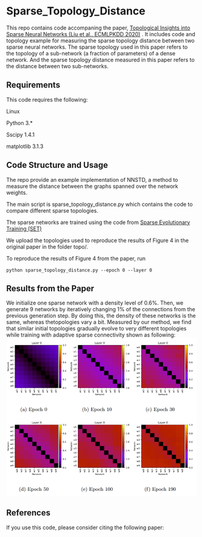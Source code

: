 # Sparse_Topology_Distance
This repo contains code accompaning the paper, [Topological Insights into Sparse Neural Networks (Liu et al., ECMLPKDD 2020)](https://arxiv.org/abs/2006.14085) . It includes code and topology example for measuring the sparse topology distance between two sparse neural networks. The sparse topology used in this paper refers to the topology of a sub-network (a fraction of parameters) of a dense network. And the sparse topology distance measured in this paper refers to the distance between two sub-networks. 

## Requirements

This code requires the following:

Linux

Python 3.*

Sscipy 1.4.1

matplotlib 3.1.3

## Code Structure and Usage

The repo provide an example implementation of NNSTD, a method to measure the distance between the graphs spanned over the network weights.

The main script is sparse_topology_distance.py which contains the code to compare different sparse topologies. 

The sparse networks are trained using the code from [Sparse Evolutionary Training (SET)](https://github.com/dcmocanu/sparse-evolutionary-artificial-neural-networks)

We upload the topologies used to reproduce the results of Figure 4 in the original paper in the folder topo/. 

To reproduce the results of Figure 4 from the paper, run 
```
python sparse_topology_distance.py --epoch 0 --layer 0
```
## Results from the Paper

We initialize  one sparse network with a density level of 0.6%. Then, we generate 9 networks by iteratively changing 1% of the connections from the previous generation step. By doing this, the density of these networks is the same, whereas thetopologies vary a bit. Measured by our method, we find that similar initial topologies gradually evolve to very different topologies while training with adaptive sparse connectivity shown as following:
![](Figure_4.png)

## References

If you use this code, please consider citing the following paper:





